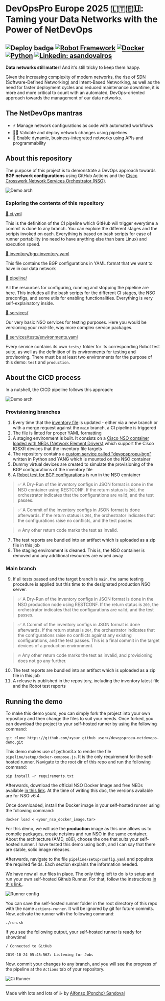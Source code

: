 # DevOpsPro Europe 2025 🇱🇹🇪🇺: Taming your Data Networks with the Power of NetDevOps

![Deploy badge](https://github.com/ponchotitlan/devopsproeu-netdevops-demo/actions/workflows/ci.yml/badge.svg?branch=main)
[![Robot Framework](https://img.shields.io/badge/robot-aqua?style=flat&logo=robotframework)]()
[![Docker](https://img.shields.io/badge/docker-gray?style=flat&logo=docker)]()
[![Python](https://img.shields.io/badge/Python-gray?style=flat&logo=python)]()
[![Linkedin: asandovalros](https://img.shields.io/badge/Howdy!-LinkedIn-blue?style=flat)](https://www.linkedin.com/in/asandovalros)
---

**Data networks still matter!** And it's still tricky to keep them happy.

Given the increasing complexity of modern networks, the rise of SDN (Software-Defined Networking) and Intent-Based Networking, as well as the need for faster deployment cycles and reduced maintenance downtime, it is more and more critical to count with an automated, DevOps-oriented approach towards the management of our data networks.

## The NetDevOps mantras

- ⚡️ Manage network configurations as code with automated workflows
- 👍🏽 Validate and deploy network changes using pipelines
- 🤖 Enable dynamic, business-integrated networks using APIs and programmability

## About this repository

The purpose of this project is to demonstrate a DevOps approach towards **BGP network configurations** using GitHub Actions and the [Cisco Crosswork Network Services Orchestrator (NSO)](https://www.cisco.com/site/us/en/products/networking/software/crosswork-network-services-orchestrator/index.html).

![Demo arch](doc-images/demo-arch.png)

### Exploring the contents of this repository

[📁 ci.yml](https://github.com/ponchotitlan/devopsproeu-netdevops-demo/blob/main/.github/workflows/ci.yml)

This is the definition of the CI pipeline which GitHub will trigger everytime a commit is done to any branch. You can explore the different stages and the scripts invoked on each. Everything is based on bash scripts for ease of runner portability (no need to have anything else than bare Linux) and execution speed.

[📁 inventory/bgp-inventory.yaml](https://github.com/ponchotitlan/devopsproeu-netdevops-demo/blob/main/inventory/bgp-inventory.yaml)

This file contains the BGP configurations in YAML format that we want to have in our data network

[📁 pipeline/](https://github.com/ponchotitlan/devopsproeu-netdevops-demo/tree/main/pipeline)

All the resources for configuring, running and stopping the pipeline are here. This includes all the bash scripts for the different CI stages, the NSO preconfigs, and some utils for enabling functionalities. Everything is very self-explainatory inside.

[📁 services/](https://github.com/ponchotitlan/devopsproeu-netdevops-demo/tree/main/services/)

Our very basic NSO services for testing purposes. Here you would be versioning your real-life, way more complex service packages.

[📁 services/tests/environments.yaml](https://github.com/ponchotitlan/devopsproeu-netdevops-demo/blob/main/services/devopsproeu-bgp/tests/environments.yaml)

Every service contains its own ```tests/``` folder for its corresponding Robot test suite, as well as the definition of its environments for testing and provisoning. There must be at least two environments for the purpose of this demo: ```test``` and ```production```.



## About the CICD process

In a nutshell, the CICD pipeline follows this approach:

![Demo arch](doc-images/ci.png)

### Provisioning branches

1. Every time that the [inventory file](https://github.com/ponchotitlan/devopsproeu-netdevops-demo/blob/main/inventory/bgp-inventory.yaml) is updated - either via a new branch or with a merge request against the ```main``` branch, a CI pipeline is triggered
2. The file is linted for proper YAML formatting
3. A staging environment is built. It consists on a [Cisco NSO container loaded with NEDs (Network Element Drivers)](https://software.cisco.com/download/home/286331591/type/286283941/release/6.4) which support the Cisco IOSXR devices that the inventory file targets
4. The repository contains a [custom service called "devopsproeu-bgp"](https://github.com/ponchotitlan/devopsproeu-netdevops-demo/tree/main/services/devopsproeu-bgp) written in Python and YANG which is mounted on the NSO container
5. Dummy virtual devices are created to simulate the provisioning of the BGP configurations of the inventory file
6. A [Robot test for BGP configurations](https://github.com/ponchotitlan/devopsproeu-netdevops-demo/blob/main/services/devopsproeu-bgp/tests/devopsproeu-bgp.robot) is run in the NSO container

> ✅ A Dry-Run of the inventory configs in JSON format is done in the NSO container using RESTCONF. If the return status is ```200```, the orchestrator indicates that the configurations are valid, and the test passes.

> ✅ A Commit of the inventory configs in JSON format is done afterwards. If the return status is ```204```, the orchestrator indicates that the configurations raise no conflicts, and the test passes.

> 🔥 Any other return code marks the test as invalid.

7. The test reports are bundled into an artifact which is uploaded as a zip file in this job
8. The staging environment is cleaned. This is, the NSO container is removed and any additional resources are wiped away

### Main branch

9. If all tests passed and the target branch is ```main```, the same testing procedure is applied but this time to the designated production NSO server.

> ✅ A Dry-Run of the inventory configs in JSON format is done in the NSO production node using RESTCONF. If the return status is ```200```, the orchestrator indicates that the configurations are valid, and the test passes.

> ✅ A Commit of the inventory configs in JSON format is done afterwards. If the return status is ```204```, the orchestrator indicates that the configurations raise no conflicts against any existing configurations, and the test passes. This is a final commit in the target devices of a production environment.

> 🔥 Any other return code marks the test as invalid, and provisioning does not go any further.

10. The test reports are bundled into an artifact which is uploaded as a zip file in this job
11. A release is published in the repository, including the inventory latest file and the Robot test reports

## Running the demo

To make this demo yours, you can simply fork the project into your own repository and then change the files to suit your needs. Once forked, you can download the project to your self-hosted runner by using the following command:

```
git clone https://github.com/<your_github_user>/devopsproeu-netdevops-demo.git
```

This demo makes use of python3.x to render the file ```pipeline/setup/docker-compose.js```. It is the only requirement for the self-hosted runner. Navigate to the root dir of this repo and run the following command:

```
pip install -r requirements.txt
```

Afterwards, download the official NSO Docker Image and free NEDs available [in this link](https://software.cisco.com/download/home/286331591/type/286283941/release/6.4). At the time of writing this doc, the versions available are for NSO v6.4.

Once downloaded, install the Docker image in your self-hosted runner using the following command:

```
docker load < <your_nso_docker_image.tar>
```

For this demo, we will use the __production__ image as this one allows us to compile packages, create netsims and run NSO in the same container. About the architecture (AMD, x86), choose the one that suits your self-hosted runner. I have tested this demo using both, and I can say that there are stable, solid image releases.

Afterwards, navigate to the file ```pipeline/setup/config.yaml``` and populate the required fields. Each section explains the information needed.

We have now all our files in place. The only thing left to do is to setup and run your own self-hosted Github Runner. For that, follow the instructions [in this link.](https://docs.github.com/en/actions/hosting-your-own-runners/managing-self-hosted-runners/adding-self-hosted-runners).

![Runner config](doc-images/runner-config.png)

You can save the self-hosted runner folder in the root directory of this repo with the name ```actions-runner```. It will be ignored by git for future commits. Now, activate the runner with the following command:

```
./run.sh
```

If you see the following output, your self-hosted runner is ready for showtime!

```
√ Connected to GitHub

2019-10-24 05:45:56Z: Listening for Jobs
```

Now, commit your changes to any branch, and you will see the progress of the pipeline at the ```Actions``` tab of your repository.

![Ci Runner](doc-images/ci-runner.png)

---

Made with lots and lots of ☕️ by [Alfonso (Poncho) Sandoval](https://www.linkedin.com/in/asandovalros)